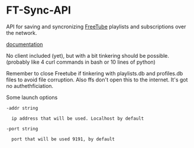 # FT-Sync-API
API for saving and syncronizing [FreeTube](https://freetubeapp.io/) playlists and subscriptions over the network.

[documentation](docs.md)

No client included (yet), but with a bit tinkering should be possible. (probably like 4 curl commands in bash or 10 lines of python)

Remember to close Freetube if tinkering with playlists.db and profiles.db files to avoid file corruption. 
Also ffs don't open this to the internet. It's got no authethficiation.


Some launch options

    -addr string
 
      ip address that will be used. Localhost by default
 
    -port string
 
      port that will be used 9191, by default
